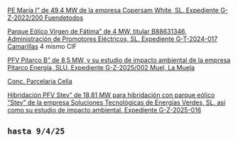 [PE María I” de 49,4 MW de la empresa Copersam White, SL. Expediente G-Z-2022/200 Fuendetodos](https://www.boa.aragon.es/cgi-bin/EBOA/BRSCGI?CMD=VEROBJ&MLKOB=1389514161212)

[Parque Eólico Virgen de Fátima” de 4 MW, titular B88631346, Administración de Promotores Eléctricos, SL. Expediente G-T-2024-017 Camarillas](https://www.boa.aragon.es/cgi-bin/EBOA/BRSCGI?CMD=VEROBJ&MLKOB=1389516181212) 4 mismo CIF

 [PFV Pitarco B” de 8,5 MW, y su estudio de impacto ambiental de la empresa Pitarco Energía, SLU. Expediente G-Z-2025/002 Muel, La Muela](https://www.boa.aragon.es/cgi-bin/EBOA/BRSCGI?CMD=VEROBJ&MLKOB=1389526281414)

 [Conc. Parcelaria Cella](https://www.boa.aragon.es/cgi-bin/EBOA/BRSCGI?CMD=VEROBJ&MLKOB=1389538401515)

 [Hibridación PFV Stev” de 18,81 MW para hibridación con parque eólico “Stev” de la empresa Soluciones Tecnológicas de Energías Verdes, SL, así como su estudio de impacto ambiental. Expediente G-Z-2025-016](https://www.boa.aragon.es/cgi-bin/EBOA/BRSCGI?CMD=VEROBJ&MLKOB=1387921791818)

 `hasta 9/4/25`
 ----
 
